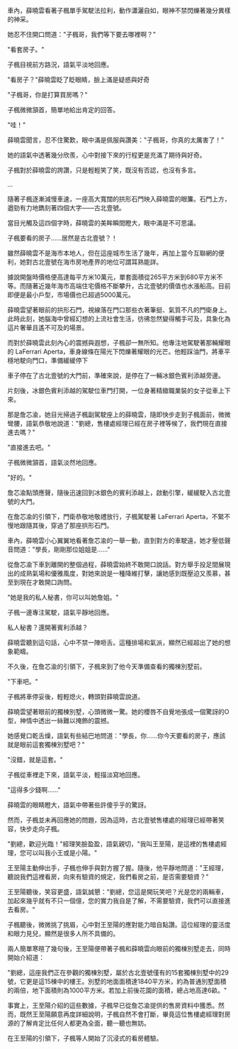 車內，薛曉雲看著子楓單手駕駛法拉利，動作瀟灑自如，眼神不禁閃爍著幾分異樣的神采。

她忍不住開口問道："子楓哥，我們等下要去哪裡啊？"

"看套房子。"

子楓目視前方路況，語氣平淡地回應。

"看房子？"薛曉雲眨了眨眼睛，臉上滿是疑惑與好奇

"子楓哥，你是打算買房嗎？"

子楓微微頷首，簡單地給出肯定的回答。

"哇！"

薛曉雲聞言，忍不住驚歎，眼中滿是佩服與讚美："子楓哥，你真的太厲害了！"

她的語氣中透著幾分欣羨，心中對接下來的行程更是充滿了期待與好奇。

子楓對於薛曉雲的誇讚，只是輕輕笑了笑，既沒有否認，也沒有多言。

...

隨著子楓逐漸減慢車速，一座高大寬闊的拱形石門映入薛曉雲的眼簾。石門上方，遒勁有力地鐫刻著四個大字——古北壹號。

當目光觸及這四個字時，薛曉雲的美眸瞬間瞪大，眼中滿是不可思議。

子楓要看的房子……居然是古北壹號？！

雖然薛曉雲不是海市本地人，但在這座城市生活了幾年，再加上當今互聯網的便利，她對古北壹號在海市房地產界的地位可謂耳熟能詳。

據說開盤時價格便高達每平方米10萬元，單套面積從265平方米到680平方米不等。而隨著近幾年海市高端住宅價格不斷攀升，古北壹號的價值也水漲船高。目前即便是最小戶型，市場價也已超過5000萬元。

薛曉雲望著眼前的拱形石門，視線落在門口那些衣著筆挺、氣質不凡的門衛身上。此時此刻，她腦海中曾經幻想的上流社會生活，彷彿忽然變得觸手可及，具象化為這片奢華且遙不可及的場景。

而對於薛曉雲此刻內心的震撼與遐想，子楓卻一無所知。他專注地駕駛著那輛耀眼的 LaFerrari Aperta，車身線條在陽光下閃爍著耀眼的光芒。他輕踩油門，將車平穩地駛向門口，準備緩緩停下

車子停在了古北壹號的大門前，準確來說，是停在了一輛冰銀色賓利添越旁邊。

片刻後，冰銀色賓利添越的駕駛位車門打開，一位身著精緻職業裝的女子從車上下來。

那是詹芯渝，她目光掃過子楓副駕駛座上的薛曉雲，隨即快步走到子楓面前，微微彎腰，語氣恭敬地說道："劉總，售樓處經理已經在房子裡等候了，我們現在直接進去嗎？"

"直接進去吧。"

子楓微微頷首，語氣淡然地回應。

"好的。"

詹芯渝點頭應聲，隨後迅速回到冰銀色的賓利添越上，啟動引擎，緩緩駛入古北壹號的大門。

在詹芯渝的引領下，門衛恭敬地敬禮放行，子楓駕駛著 LaFerrari Aperta，不緊不慢地跟隨其後，穿過了那座拱形石門。

車內，薛曉雲小心翼翼地看著詹芯渝的一舉一動，直到對方的車駛遠，她才壓低聲音問道："學長，剛剛那位姐姐是……"

從詹芯渝下車到離開的整個過程，薛曉雲始終不敢開口說話。對方舉手投足間展現出的成熟氣場和優雅風度，對她來說是一種降維打擊，讓她感到既壓迫又羨慕，甚至到現在才敢開口詢問。

"她是我的私人秘書，你可以叫她詹姐。"

子楓一邊專注駕駛，語氣平靜地回應。

私人秘書？還開著賓利添越？

薛曉雲聽到這句話，心中不禁一陣咂舌。這種排場和氣派，顯然已經超出了她的想象範疇。

不久後，在詹芯渝的引領下，子楓來到了他今天準備查看的獨棟別墅前。

"下車吧。"

子楓將車停妥後，輕輕熄火，轉頭對薛曉雲說道。

薛曉雲望著眼前的獨棟別墅，心頭微微一驚。她的櫻唇不自覺地張成一個驚訝的O型，神情中透出一絲難以掩飾的震撼。

她感覺口乾舌燥，語氣有些結巴地問道："學長，你……你今天要看的房子，應該就是眼前這套獨棟別墅吧？"

"沒錯，就是這套。"

子楓從車裡走下來，語氣平淡，輕描淡寫地回應。

"這得多少錢啊……"

薛曉雲的眼睛瞪大，語氣中帶著些許傻乎乎的驚訝。

然而，子楓並未再回應她的問題，因為這時，古北壹號售樓處的經理已經帶著笑容，快步走向子楓。

"劉總，歡迎光臨！"經理笑臉盈盈，語氣親切，"我叫王至陽，是這裡的售樓處經理，您可以叫我小王或是小陽。"

王至陽主動伸出手，子楓也伸手與對方握了握。隨後，他平靜地問道："王經理，聽說我們這裡看房，向來有驗資的規定，我們看房之前，是否需要驗資？"

王至陽聽後，笑容更盛，語氣誠懇："劉總，您這是開玩笑吧？光是您的兩輛車，加起來幾乎就有不只一個億，您的實力我自是了解，不需要驗資，我們可以直接進去看房。"

子楓聽後，微微挑了挑眉，心中對王至陽的應對能力暗自點讚。這位經理的靈活度和眼力見兒，顯然是很多人所不具備的。

兩人簡單寒暄了幾句後，王至陽便帶著子楓和薛曉雲向眼前的獨棟別墅走去，同時開始介紹道：

"劉總，這座我們正在參觀的獨棟別墅，屬於古北壹號僅有的15套獨棟別墅中的29號，它更是這15棟中的樓王。別墅的地面面積達1840平方米，約為普通別墅面積的兩倍，地下面積則為1000平方米。若加上前後花園的面積，總占地高達6畝。"

事實上，王至陽介紹的這些數據，子楓早已從詹芯渝提供的售房資料中獲悉。然而，既然王至陽願意再度詳細說明，子楓自然不會打斷，畢竟這位售樓處經理對房源的了解肯定比任何人都更為全面，聽一聽也無妨。

在王至陽的引領下，子楓等人開始了沉浸式的看房體驗。